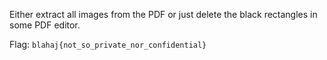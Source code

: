 Either extract all images from the PDF or just delete the black rectangles in some PDF editor.

Flag: `blahaj{not_so_private_nor_confidential}`